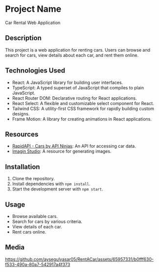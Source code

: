 
# Project Name

Car Rental Web Application

## Description

This project is a web application for renting cars. Users can browse and search for cars, view details about each car, and rent them online.

## Technologies Used

- React: A JavaScript library for building user interfaces.
- TypeScript: A typed superset of JavaScript that compiles to plain JavaScript.
- React Router DOM: Declarative routing for React applications.
- React Select: A flexible and customizable select component for React.
- Tailwind CSS: A utility-first CSS framework for rapidly building custom designs.
- Frame Motion: A library for creating animations in React applications.

## Resources

- [RapidAPI - Cars by API Ninjas](https://rapidapi.com/apininjas/api/cars-by-api-ninjas): An API for accessing car data.
- [Imagin Studio](https://imagin.studio/): A resource for generating images.
  
## Installation

1. Clone the repository.
2. Install dependencies with `npm install`.
3. Start the development server with `npm start`.

## Usage

- Browse available cars.
- Search for cars by various criteria.
- View details of each car.
- Rent cars online.

## Media



https://github.com/aysegulyasar05/RentACar/assets/65957331/b0fff630-f533-490a-80a7-542917a4f373




